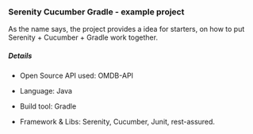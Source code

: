 ### Serenity Cucumber Gradle - example project

As the name says, the project provides a idea for starters, on how to put Serenity + Cucumber + Gradle work together.

##### Details
- Open Source API used: OMDB-API
- Language: Java
- Build tool: Gradle
- Framework & Libs: Serenity, Cucumber, Junit, rest-assured.

   [OMDB-API]: <http://www.omdbapi.com>
